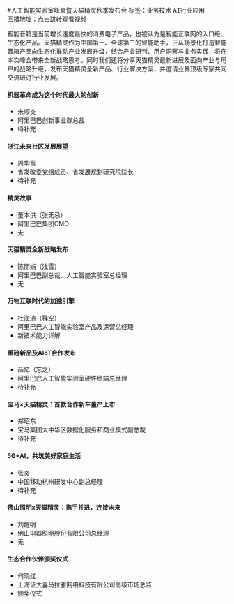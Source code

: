 #人工智能实验室峰会暨天猫精灵秋季发布会标签：<kbd>业务技术</kbd> <kbd>AI行业应用</kbd><br>回播地址：[点击跳转观看视频]()智能音箱是当前增长速度最快的消费电子产品，也被认为是智能互联网的入口级、生态化产品。天猫精灵作为中国第一、全球第三的智能助手，正从场景化打造智能音箱产品向生态化推动产业发展升级，结合产业研判、用户洞察与业务实践，将在本次峰会带来全新战略思考。同时我们还将分享天猫精灵最新进展及面向产业与用户的战略升级，发布天猫精灵全新产品、行业解决方案，并邀请业界顶级专家共同交流研讨行业发展。#### 机器革命成为这个时代最大的创新* 朱顺炎* 阿里巴巴创新事业群总裁* 待补充#### 浙江未来社区发展展望* 周华富* 省发改委党组成员、省发展规划研究院院长* 待补充#### 精灵故事* 董本洪（张无忌）* 阿里巴巴集团CMO* 无#### 天猫精灵全新战略发布* 陈丽娟（浅雪）* 阿里巴巴副总裁、人工智能实验室总经理* 无#### 万物互联时代的加速引擎* 杜海涛（释空）* 阿里巴巴人工智能实验室产品及运营总经理* 新技术能力详解#### 重磅新品及AIoT合作发布* 茹忆（忘之）* 阿里巴巴人工智能实验室硬件终端总经理* 待补充#### 宝马×天猫精灵：首款合作新车量产上市* 郑昭东* 宝马集团大中华区数据化服务和商业模式副总裁* 待补充#### 5G+AI，共筑美好家庭生活* 张炎* 中国移动杭州研发中心副总经理* 待补充#### 佛山照明x天猫精灵：携手并进，连接未来* 刘醒明* 佛山电器照明股份有限公司总经理* 无#### 生态合作伙伴颁奖仪式* 何晓红* 上海证大喜马拉雅网络科技有限公司高级市场总监* 颁奖仪式